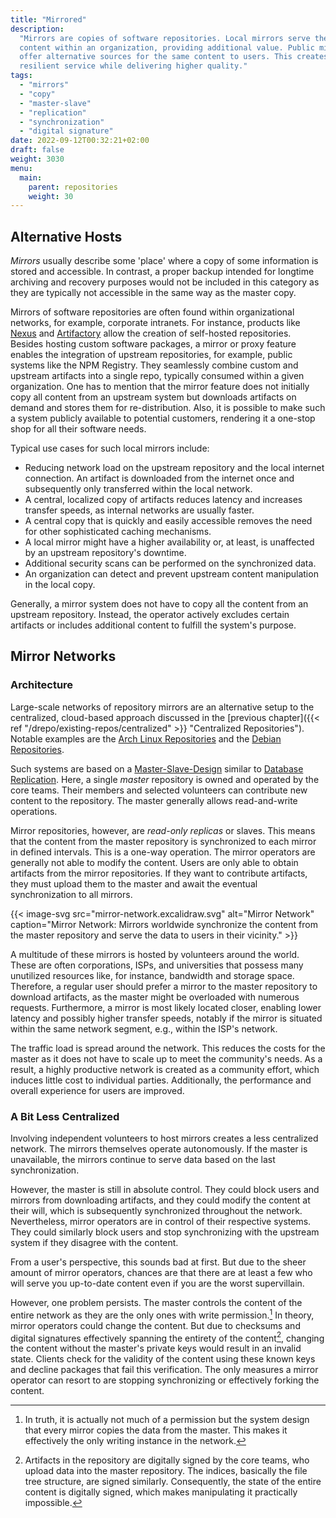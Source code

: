 ```yaml
---
title: "Mirrored"
description:
  "Mirrors are copies of software repositories. Local mirrors serve the same
  content within an organization, providing additional value. Public mirrors
  offer alternative sources for the same content to users. This creates a more
  resilient service while delivering higher quality."
tags:
  - "mirrors"
  - "copy"
  - "master-slave"
  - "replication"
  - "synchronization"
  - "digital signature"
date: 2022-09-12T00:32:21+02:00
draft: false
weight: 3030
menu:
  main:
    parent: repositories
    weight: 30
---
```


## Alternative Hosts

_Mirrors_ usually describe some 'place' where a copy of some information is
stored and accessible. In contrast, a proper backup intended for longtime
archiving and recovery purposes would not be included in this category as they
are typically not accessible in the same way as the master copy.

Mirrors of software repositories are often found within organizational networks,
for example, corporate intranets. For instance, products like
[Nexus](https://www.sonatype.com/products/nexus-repository "Nexus Repository")
and [Artifactory](https://jfrog.com/artifactory/ "Artifactory") allow the
creation of self-hosted repositories. Besides hosting custom software packages,
a mirror or proxy feature enables the integration of upstream repositories, for
example, public systems like the NPM Registry. They seamlessly combine custom
and upstream artifacts into a single repo, typically consumed within a given
organization. One has to mention that the mirror feature does not initially copy
all content from an upstream system but downloads artifacts on demand and stores
them for re-distribution. Also, it is possible to make such a system publicly
available to potential customers, rendering it a one-stop shop for all their
software needs.

Typical use cases for such local mirrors include:

- Reducing network load on the upstream repository and the local internet
  connection. An artifact is downloaded from the internet once and subsequently
  only transferred within the local network.
- A central, localized copy of artifacts reduces latency and increases transfer
  speeds, as internal networks are usually faster.
- A central copy that is quickly and easily accessible removes the need for
  other sophisticated caching mechanisms.
- A local mirror might have a higher availability or, at least, is unaffected by
  an upstream repository's downtime.
- Additional security scans can be performed on the synchronized data.
- An organization can detect and prevent upstream content manipulation in the
  local copy.

Generally, a mirror system does not have to copy all the content from an
upstream repository. Instead, the operator actively excludes certain artifacts
or includes additional content to fulfill the system's purpose.

## Mirror Networks

### Architecture

Large-scale networks of repository mirrors are an alternative setup to the
centralized, cloud-based approach discussed in the [previous
chapter]({{< ref "/drepo/existing-repos/centralized" >}} "Centralized
Repositories"). Notable examples are the
[Arch Linux Repositories](https://wiki.archlinux.org/title/Official_repositories "Arch Linux Repositories")
and the
[Debian Repositories](https://wiki.debian.org/DebianRepository "Debian Repository").

Such systems are based on a
[Master-Slave-Design](<https://en.wikipedia.org/wiki/Master/slave_(technology)> "Master/Slave")
similar to
[Database Replication](<https://en.wikipedia.org/wiki/Replication_(computing)#DATABASE> "Database Replication").
Here, a single _master_ repository is owned and operated by the core teams.
Their members and selected volunteers can contribute new content to the
repository. The master generally allows read-and-write operations.

Mirror repositories, however, are _read-only replicas_ or slaves. This means
that the content from the master repository is synchronized to each mirror in
defined intervals. This is a one-way operation. The mirror operators are
generally not able to modify the content. Users are only able to obtain
artifacts from the mirror repositories. If they want to contribute artifacts,
they must upload them to the master and await the eventual synchronization to
all mirrors.

{{< image-svg
  src="mirror-network.excalidraw.svg"
  alt="Mirror Network"
  caption="Mirror Network: Mirrors worldwide synchronize the content from the master repository and serve the data to users in their vicinity." >}}

A multitude of these mirrors is hosted by volunteers around the world. These are
often corporations, ISPs, and universities that possess many unutilized
resources like, for instance, bandwidth and storage space. Therefore, a regular
user should prefer a mirror to the master repository to download artifacts, as
the master might be overloaded with numerous requests. Furthermore, a mirror is
most likely located closer, enabling lower latency and possibly higher transfer
speeds, notably if the mirror is situated within the same network segment, e.g.,
within the ISP's network.

The traffic load is spread around the network. This reduces the costs for the
master as it does not have to scale up to meet the community's needs. As a
result, a highly productive network is created as a community effort, which
induces little cost to individual parties. Additionally, the performance and
overall experience for users are improved.

### A Bit Less Centralized

Involving independent volunteers to host mirrors creates a less centralized
network. The mirrors themselves operate autonomously. If the master is
unavailable, the mirrors continue to serve data based on the last
synchronization.

However, the master is still in absolute control. They could block users and
mirrors from downloading artifacts, and they could modify the content at their
will, which is subsequently synchronized throughout the network. Nevertheless,
mirror operators are in control of their respective systems. They could
similarly block users and stop synchronizing with the upstream system if they
disagree with the content.

From a user's perspective, this sounds bad at first. But due to the sheer amount
of mirror operators, chances are that there are at least a few who will serve
you up-to-date content even if you are the worst supervillain.

However, one problem persists. The master controls the content of the entire
network as they are the only ones with write permission.[^copy] In theory,
mirror operators could change the content. But due to checksums and digital
signatures effectively spanning the entirety of the content[^signed], changing
the content without the master's private keys would result in an invalid state.
Clients check for the validity of the content using these known keys and decline
packages that fail this verification. The only measures a mirror operator can
resort to are stopping synchronizing or effectively forking the content.

[^copy]:
    In truth, it is actually not much of a permission but the system design that
    every mirror copies the data from the master. This makes it effectively the
    only writing instance in the network.

[^signed]:
    Artifacts in the repository are digitally signed by the core teams, who
    upload data into the master repository. The indices, basically the file tree
    structure, are signed similarly. Consequently, the state of the entire
    content is digitally signed, which makes manipulating it practically
    impossible.
